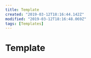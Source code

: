 ```yaml
---
title: Template
created: "2019-03-12T18:16:44.142Z"
modified: "2019-03-12T18:16:48.069Z"
tags: [Templates]
---
```


# Template
